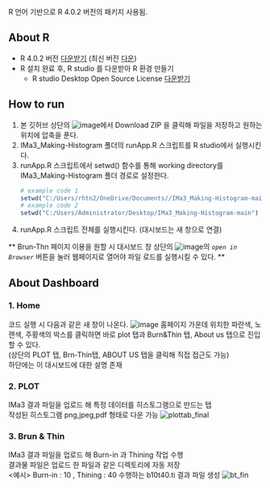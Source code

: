 R 언어 기반으로 R 4.0.2 버전의 패키지 사용됨.

## About R
- R 4.0.2 버전 [다운받기](https://cran.r-project.org/bin/windows/base/old/4.0.2/) (최신 버전 [다운](https://cran.r-project.org/bin/windows/base/))
- R 설치 완료 후, R studio 를 다운받아 R 환경 만들기
  -  R studio Desktop Open Source License [다운받기](https://www.rstudio.com/products/rstudio/download/#download)
  
## How to run
1. 본 깃허브 상단의 ![image](https://user-images.githubusercontent.com/77769026/125890089-b55dd5a4-0774-4517-b751-9c7915ca1439.png)에서 Download ZIP 을 클릭해 파일을 저장하고 원하는 위치에 압축을 푼다.
2. IMa3_Making-Histogram 폴더의 runApp.R 스크립트를 R studio에서 실행시킨다.
3. runApp.R 스크립트에서 setwd() 함수를 통해 working directory를 IMa3_Making-Histogram 폴더 경로로 설정한다.
   ```r
   # example code 1
   setwd("C:/Users/rhtn2/OneDrive/Documents//IMa3_Making-Histogram-main")
   # example code 2
   setwd("C:/Users/Administrator/Desktop/IMa3_Making-Histogram-main")
   ```
 4. runApp.R 스크립트 전체를 실행시킨다. (대시보드는 새 창으로 연결)
 
 ** Brun-Thn 페이지 이용을 원할 시 대시보드 창 상단의 ![image](https://user-images.githubusercontent.com/77769026/125890534-901ed15a-85c3-46b7-927c-2025a27ee15a.png)의 *`open in Browser`* 버튼을 눌러 웹페이지로 열어야 파일 로드를 실행시킬 수 있다. **


## About Dashboard

### 1. Home
코드 실행 시 다음과 같은 새 창이 나온다.
![image](https://user-images.githubusercontent.com/77769026/125884940-64032d20-4526-45b5-b0e7-116b122bf828.png)
홈페이지 가운데 위치한 파란색, 노랜색, 주황색의 박스를 클릭하면 바로 plot 탭과 Burn&Thin 탭, About us 탭으로 진입할 수 있다.</br>
(상단의 PLOT 탭, Brn-Thin탭, ABOUT US 탭을 클릭해 직접 접근도 가능)</br>
하단에는 이 대시보드에 대한 설명 존재</br>


### 2. PLOT
IMa3 결과 파일을 업로드 해 특정 데이터를 히스토그램으로 만드는 탭</br>
작성된 히스토그램 png,jpeg,pdf 형태로 다운 가능
![plottab_final](https://user-images.githubusercontent.com/77769026/125888867-3126ce3d-c5f2-4171-9573-02341c546b71.gif)


### 3. Brun & Thin
IMa3 결과 파일을 업로드 해 Burn-in 과 Thining 작업 수행</br>
결과물 파일은 업로드 한 파일과 같은 디렉토리에 자동 저장</br>
<예시> Burn-in : 10 , Thining : 40 수행하는 b10t40.ti 결과 파일 생성
![bt_fin](https://user-images.githubusercontent.com/77769026/125889466-33ae9379-1722-4d66-9178-67342d7fa391.gif)

